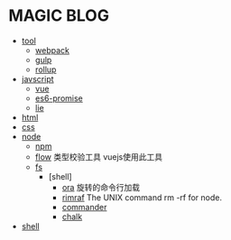 # MAGIC BLOG
* [tool](www.baidu.com)
    - [webpack](https://www.webpackjs.com/)
    - [gulp](https://www.gulpjs.com.cn/)
    - [rollup]( https://www.rollupjs.com/guide/zh#introduction)
* [javscript](https://developer.mozilla.org/zh-CN/docs/Web/JavaScript)
    - [vue](https://cn.vuejs.org/)
    - [es6-promise](https://github.com/stefanpenner/es6-promise)
    - [lie](https://github.com/calvinmetcalf/lie)
* [html](www.baidu.com)
* [css](www.baidu.com)
* [node](http://nodejs.cn/)
    - [npm](https://www.npmjs.com/)
    - [flow](https://www.npmjs.com/package/flow) 类型校验工具 vuejs使用此工具
    - [fs](http://nodejs.cn/api/fs.html)
        - [shell]
            - [ora](https://www.npmjs.com/package/ora) 旋转的命令行加载 
            - [rimraf](https://www.npmjs.com/package/rimraf) The UNIX command rm -rf for node.
            - [commander](https://www.npmjs.com/package/commander)
            - [chalk](https://github.com/chalk/chalk)
* [shell](www.baidu.com)
    
